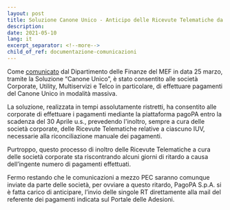 ```yaml
---
layout: post
title: Soluzione Canone Unico - Anticipo delle Ricevute Telematiche da parte di PagoPA S.p.A.
description:
date: 2021-05-10
lang: it
excerpt_separator: <!--more-->
child_of_ref: documentazione-comunicazioni
---
```


Come [comunicato](https://www.finanze.gov.it/export/sites/finanze/.galleries/Documenti/Fiscalita-locale/comunicato-versamento-canone-unico-24.03.2021.pdf) dal Dipartimento delle Finanze del MEF in data 25 marzo, tramite la Soluzione “Canone Unico”, è stato consentito alle società Corporate, Utility, Multiservizi e Telco in particolare, di effettuare pagamenti del Canone Unico in modalità massiva.

La soluzione, realizzata in tempi assolutamente ristretti, ha consentito alle corporate di effettuare i pagamenti mediante la piattaforma pagoPA entro la scadenza del 30 Aprile u.s., prevedendo l'inoltro, sempre a cura delle società corporate, delle Ricevute Telematiche relative a ciascuno IUV, necessarie alla riconciliazione manuale dei pagamenti.

Purtroppo, questo processo di inoltro delle Ricevute Telematiche a cura delle società corporate sta riscontrando alcuni giorni di ritardo a causa dell’ingente numero di pagamenti effettuati. 

Fermo restando che le comunicazioni a mezzo PEC saranno comunque inviate da parte delle società, per ovviare a questo ritardo, PagoPA S.p.A. si è fatta carico di anticipare, l’invio delle singole RT direttamente alla mail del referente dei pagamenti indicata sul Portale delle Adesioni.